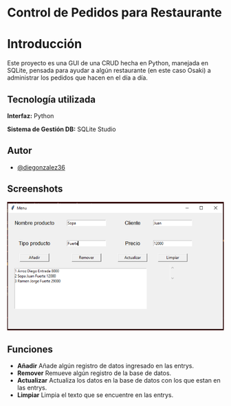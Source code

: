 
# Control de Pedidos para Restaurante 

# Introducción

Este proyecto es una GUI de una CRUD hecha en Python, manejada en SQLite, pensada para ayudar a 
algún restaurante (en este caso Osaki) a administrar los pedidos 
que hacen en el día a día. 


## Tecnología utilizada

**Interfaz:** Python

**Sistema de Gestión DB:** SQLite Studio


## Autor

- [@diegonzalez36](https://www.github.com/diegonzalez36)


## Screenshots

![App Screenshot](ss.png)


## Funciones

- **Añadir**
Añade algún registro de datos ingresado en las entrys.
- **Remover**
Remueve algún registro de la base de datos.
- **Actualizar**
Actualiza los datos en la base de datos con los que estan en las entrys.
- **Limpiar**
Limpia el texto que se encuentre en las entrys.

